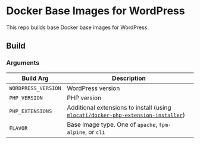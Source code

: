 # Docker Base Images for WordPress

This repo builds base Docker base images for WordPress.

## Build

### Arguments
| Build Arg           | Description                                                                                                                                    |
|---------------------|------------------------------------------------------------------------------------------------------------------------------------------------|
| `WORDPRESS_VERSION` | WordPress version                                                                                                                              |
| `PHP_VERSION`       | PHP version                                                                                                                                    |
| `PHP_EXTENSIONS`    | Additional extensions to install (using [`mlocati/docker-php-extension-installer`](https://github.com/mlocati/docker-php-extension-installer)) |
| `FLAVOR`            | Base image type. One of `apache`,  `fpm-alpine`, or `cli`                                                                                      |
